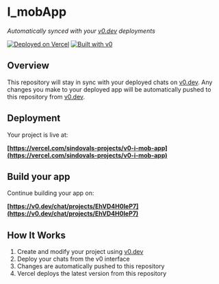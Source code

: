 # I_mobApp

*Automatically synced with your [v0.dev](https://v0.dev) deployments*

[![Deployed on Vercel](https://img.shields.io/badge/Deployed%20on-Vercel-black?style=for-the-badge&logo=vercel)](https://vercel.com/sindovals-projects/v0-i-mob-app)
[![Built with v0](https://img.shields.io/badge/Built%20with-v0.dev-black?style=for-the-badge)](https://v0.dev/chat/projects/EhVD4H0IeP7)

## Overview

This repository will stay in sync with your deployed chats on [v0.dev](https://v0.dev).
Any changes you make to your deployed app will be automatically pushed to this repository from [v0.dev](https://v0.dev).

## Deployment

Your project is live at:

**[https://vercel.com/sindovals-projects/v0-i-mob-app](https://vercel.com/sindovals-projects/v0-i-mob-app)**

## Build your app

Continue building your app on:

**[https://v0.dev/chat/projects/EhVD4H0IeP7](https://v0.dev/chat/projects/EhVD4H0IeP7)**

## How It Works

1. Create and modify your project using [v0.dev](https://v0.dev)
2. Deploy your chats from the v0 interface
3. Changes are automatically pushed to this repository
4. Vercel deploys the latest version from this repository